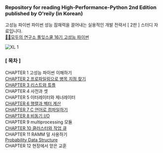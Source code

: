 

### Repository for reading High-Performance-Python 2nd Edition published by O'reily (in Korean)
고성능 파이썬 파이썬 성능 잠재력을 끌어내는 실용적인 개발 전략서 [ 2판 ] 스터디 자료입니다. <br/>
[🙋‍♂️모두의 연구소 풀잎스쿨 16기 고성능 파이썬](https://modulabs.co.kr/product/high-performance-python/) <br/>


![XL 1](https://user-images.githubusercontent.com/67178982/133422502-71bdeb11-9a7a-404a-a6ea-349287cb2f76.png)


### [ 목차 ]

CHAPTER 1 고성능 파이썬 이해하기 <br/>
[CHAPTER 2 프로파일링으로 병목 지점 찾기](https://github.com/joielee09/high-performance-python/blob/main/chapter_2%20%ED%94%84%EB%A1%9C%ED%8C%8C%EC%9D%BC%EB%A7%81%EC%9C%BC%EB%A1%9C%20%EB%B3%91%EB%AA%A9%20%EC%A7%80%EC%A0%90%20%EC%B0%BE%EA%B8%B0.ipynb) <br/>
[CHAPTER 3 리스트와 튜플](https://github.com/joielee09/high-performance-python/blob/main/chapter_3%20%EB%A6%AC%EC%8A%A4%ED%8A%B8%EC%99%80%20%ED%8A%9C%ED%94%8C.ipynb) <br/>
CHAPTER 4 사전과 셋 <br/>
CHAPTER 5 이터레이터와 제너레이터 <br/>
[CHAPTER 6 행렬과 벡터 계산](https://bakerspercent.s3.ap-northeast-2.amazonaws.com/etc/chapter_6.html) <br/>
[CHAPTER 7 C 언어로 컴파일하기](https://github.com/joielee09/high-performance-python/blob/main/chapter_7%20C%20%EC%96%B8%EC%96%B4%EB%A1%9C%20%EC%BB%B4%ED%8C%8C%EC%9D%BC%ED%95%98%EA%B8%B0.ipynb) <br/>
[CHAPTER 8 비동기 I/O](https://github.com/joielee09/high-performance-python/blob/main/chapter_8.%20%EB%B9%84%EB%8F%99%EA%B8%B0%20IO%20(2).zip) <br/>
CHAPTER 9 multiprocessing 모듈 <br/>
[CHAPTER 10 클러스터와 작업 큐](https://github.com/joielee09/high-performance-python/blob/main/chapter_10%20%ED%81%B4%EB%9F%AC%EC%8A%A4%ED%84%B0%EC%99%80%20%EC%9E%91%EC%97%85%20%ED%81%90.ipynb) <br/>
CHAPTER 11 RAMM 덜 사용하기 <br/>
[Probability Data Structure](https://wild-soil-91a.notion.site/Probability-Data-Structure-7e2046910f75450cb2bebd9d9422eafb) <br/>
CHAPTER 12 현장에서 얻은 교훈 <br/>
